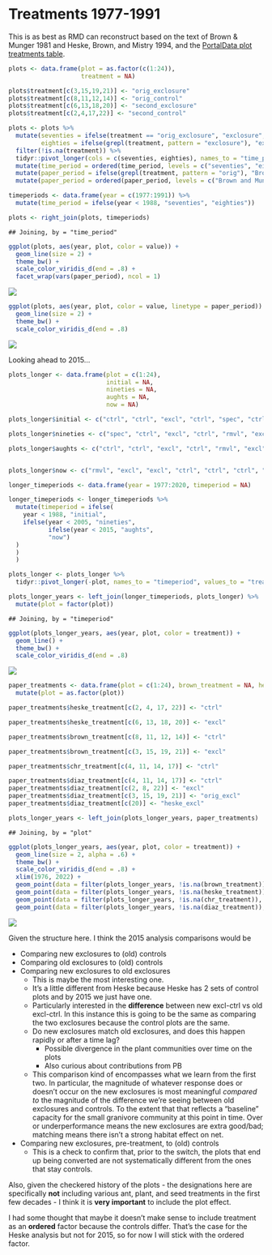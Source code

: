 Treatments 1977-1991
================

This is as best as RMD can reconstruct based on the text of Brown &
Munger 1981 and Heske, Brown, and Mistry 1994, and the [PortalData plot
treatments
table](https://github.com/weecology/PortalData/blob/master/SiteandMethods/Portal_plot_treatments.csv).

``` r
plots <- data.frame(plot = as.factor(c(1:24)),
                    treatment = NA)

plots$treatment[c(3,15,19,21)] <- "orig_exclosure"
plots$treatment[c(8,11,12,14)] <- "orig_control"
plots$treatment[c(6,13,18,20)] <- "second_exclosure"
plots$treatment[c(2,4,17,22)] <- "second_control"

plots <- plots %>%
  mutate(seventies = ifelse(treatment == "orig_exclosure", "exclosure", "control"),
         eighties = ifelse(grepl(treatment, pattern = "exclosure"), "exclosure", ifelse(is.na(treatment), NA, "control"))) %>%
  filter(!is.na(treatment)) %>%
  tidyr::pivot_longer(cols = c(seventies, eighties), names_to = "time_period") %>%
  mutate(time_period = ordered(time_period, levels = c("seventies", "eighties"))) %>%
  mutate(paper_period = ifelse(grepl(treatment, pattern = "orig"), "Brown and Munger 1981", "Heske et al 1994")) %>%
  mutate(paper_period = ordered(paper_period, levels = c("Brown and Munger 1981", "Heske et al 1994")))

timeperiods <- data.frame(year = c(1977:1991)) %>%
  mutate(time_period = ifelse(year < 1988, "seventies", "eighties"))

plots <- right_join(plots, timeperiods)
```

    ## Joining, by = "time_period"

``` r
ggplot(plots, aes(year, plot, color = value)) +
  geom_line(size = 2) +
  theme_bw() +
  scale_color_viridis_d(end = .8) +
  facet_wrap(vars(paper_period), ncol = 1)
```

![](plot_timeline_files/figure-gfm/unnamed-chunk-1-1.png)<!-- -->

``` r
ggplot(plots, aes(year, plot, color = value, linetype = paper_period)) +
  geom_line(size = 2) +
  theme_bw() +
  scale_color_viridis_d(end = .8) 
```

![](plot_timeline_files/figure-gfm/unnamed-chunk-1-2.png)<!-- -->

Looking ahead to 2015…

``` r
plots_longer <- data.frame(plot = c(1:24),
                           initial = NA,
                           nineties = NA,
                           aughts = NA,
                           now = NA)

plots_longer$initial <- c("ctrl", "ctrl", "excl", "ctrl", "spec", "ctrl", "rmvl", "ctrl", "ctrl", "rmvl", "ctrl", "ctrl", "ctrl", "ctrl", "excl", "rmvl", "ctrl", "ctrl", "excl", "ctrl", "excl", "ctrl", "rmvl", "spec")

plots_longer$nineties <- c("spec", "ctrl", "excl", "ctrl", "rmvl", "excl", "rmvl", "ctrl", "spec", "rmvl", "ctrl", "ctrl", "excl", "ctrl", "excl", "rmvl", "ctrl", "excl", "excl", "excl", "excl", "ctrl", "rmvl", "rmvl")

plots_longer$aughts <- c("ctrl", "ctrl", "excl", "ctrl", "rmvl", "excl", "rmvl", "ctrl", "ctrl", "rmvl", "ctrl", "ctrl", "excl", "ctrl", "excl", "rmvl", "ctrl", "excl", "excl", "excl", "excl", "ctrl", "rmvl", "rmvl")


plots_longer$now <- c("rmvl", "excl", "excl", "ctrl", "ctrl", "ctrl", "ctrl", "excl", "rmvl", "rmvl", "ctrl", "rmvl", "ctrl", "ctrl", "excl", "rmvl", "ctrl", "ctrl", "excl", "excl", "excl", "excl", "rmvl", "ctrl")

longer_timeperiods <- data.frame(year = 1977:2020, timeperiod = NA)

longer_timeperiods <- longer_timeperiods %>%
  mutate(timeperiod = ifelse(
    year < 1988, "initial",
    ifelse(year < 2005, "nineties",
           ifelse(year < 2015, "aughts",
           "now")
  )
  )
  )

plots_longer <- plots_longer %>%
  tidyr::pivot_longer(-plot, names_to = "timeperiod", values_to = "treatment")

plots_longer_years <- left_join(longer_timeperiods, plots_longer) %>%
  mutate(plot = factor(plot))
```

    ## Joining, by = "timeperiod"

``` r
ggplot(plots_longer_years, aes(year, plot, color = treatment)) +
  geom_line() +
  theme_bw() +
  scale_color_viridis_d(end = .8)
```

![](plot_timeline_files/figure-gfm/unnamed-chunk-2-1.png)<!-- -->

``` r
paper_treatments <- data.frame(plot = c(1:24), brown_treatment = NA, heske_treatment = NA, chr_treatment = NA, diaz_treatment = NA) %>%
  mutate(plot = as.factor(plot))

paper_treatments$heske_treatment[c(2, 4, 17, 22)] <- "ctrl"

paper_treatments$heske_treatment[c(6, 13, 18, 20)] <- "excl"

paper_treatments$brown_treatment[c(8, 11, 12, 14)] <- "ctrl"

paper_treatments$brown_treatment[c(3, 15, 19, 21)] <- "excl"

paper_treatments$chr_treatment[c(4, 11, 14, 17)] <- "ctrl"

paper_treatments$diaz_treatment[c(4, 11, 14, 17)] <- "ctrl"
paper_treatments$diaz_treatment[c(2, 8, 22)] <- "excl"
paper_treatments$diaz_treatment[c(3, 15, 19, 21)] <- "orig_excl"
paper_treatments$diaz_treatment[c(20)] <- "heske_excl"

plots_longer_years <- left_join(plots_longer_years, paper_treatments)
```

    ## Joining, by = "plot"

``` r
ggplot(plots_longer_years, aes(year, plot, color = treatment)) +
  geom_line(size = 2, alpha = .6) +
  theme_bw() +
  scale_color_viridis_d(end = .8) +
  xlim(1976, 2022) +
  geom_point(data = filter(plots_longer_years, !is.na(brown_treatment)), aes(1981, plot, shape = brown_treatment), color = "black", size = 3) +
  geom_point(data = filter(plots_longer_years, !is.na(heske_treatment)), aes(1994, plot, shape = heske_treatment), color = "black", size = 3) +
  geom_point(data = filter(plots_longer_years, !is.na(chr_treatment)), aes(2019, plot, shape = chr_treatment), color = "black", size = 3)+
  geom_point(data = filter(plots_longer_years, !is.na(diaz_treatment)), aes(2021, plot, shape = diaz_treatment), color = "black", size = 3)
```

![](plot_timeline_files/figure-gfm/unnamed-chunk-2-2.png)<!-- -->

Given the structure here. I think the 2015 analysis comparisons would be

  - Comparing new exclosures to (old) controls
  - Comparing old exclosures to (old) controls
  - Comparing new exclosures to old exclosures
      - This is maybe the most interesting one.
      - It’s a little different from Heske because Heske has 2 sets of
        control plots and by 2015 we just have one.
      - Particularly interested in the **difference** between new
        excl-ctrl vs old excl-ctrl. In this instance this is going to be
        the same as comparing the two exclosures because the control
        plots are the same.
      - Do new exclosures match old exclosures, and does this happen
        rapidly or after a time lag?
          - Possible divergence in the plant communities over time on
            the plots
          - Also curious about contributions from PB
      - This comparison kind of encompasses what we learn from the first
        two. In particular, the magnitude of whatever response does or
        doesn’t occur on the new exclosures is most meaningful *compared
        to* the magnitude of the difference we’re seeing between old
        exclosures and controls. To the extent that that reflects a
        “baseline” capacity for the small granivore community at this
        point in time. Over or underperformance means the new exclosures
        are extra good/bad; matching means there isn’t a strong habitat
        effect on net.
  - Comparing new exclosures, pre-treatment, to (old) controls
      - This is a check to confirm that, prior to the switch, the plots
        that end up being converted are not systematically different
        from the ones that stay controls.

Also, given the checkered history of the plots - the designations here
are specifically **not** including various ant, plant, and seed
treatments in the first few decades - I think it is **very important**
to include the plot effect.

I had some thought that maybe it doesn’t make sense to include treatment
as an **ordered** factor because the controls differ. That’s the case
for the Heske analysis but not for 2015, so for now I will stick with
the ordered factor.
